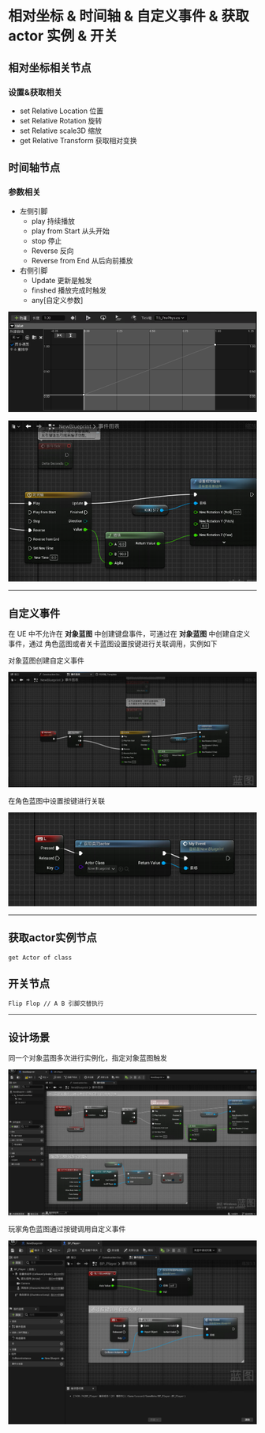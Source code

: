 # 相对坐标 & 时间轴 & 自定义事件 & 获取 actor 实例 & 开关



## 相对坐标相关节点

### 设置&获取相关

- set Relative Location 位置
- set Relative Rotation 旋转
- set Relative scale3D 缩放
- get Relative Transform 获取相对变换

## 时间轴节点

### 参数相关

- 左侧引脚
  - play 持续播放
  - play from Start 从头开始
  - stop 停止
  - Reverse 反向
  - Reverse from End 从后向前播放
- 右侧引脚
  - Update 更新是触发
  - finshed 播放完成时触发
  - any[自定义参数]

![](https://raw.githubusercontent.com/gongjianOnline/ImgHosting/main/img/1724204831305.png)

![](https://raw.githubusercontent.com/gongjianOnline/ImgHosting/main/img/1724204893286.png)

---

## 自定义事件

在 UE 中不允许在 **对象蓝图** 中创建键盘事件，可通过在 **对象蓝图** 中创建自定义事件，通过 角色蓝图或者关卡蓝图设置按键进行关联调用，实例如下

对象蓝图创建自定义事件

![](https://raw.githubusercontent.com/gongjianOnline/ImgHosting/main/img/1724205138510.png)

在角色蓝图中设置按键进行关联

![](https://raw.githubusercontent.com/gongjianOnline/ImgHosting/main/img/1724205198540.png)

---

## 获取actor实例节点

```
get Actor of class
```

## 开关节点

```
Flip Flop // A B 引脚交替执行
```

---

## 设计场景

同一个对象蓝图多次进行实例化，指定对象蓝图触发

![](https://raw.githubusercontent.com/gongjianOnline/ImgHosting/main/img/1724289394408.png)

玩家角色蓝图通过按键调用自定义事件

![](https://raw.githubusercontent.com/gongjianOnline/ImgHosting/main/img/1724289887628.png)
